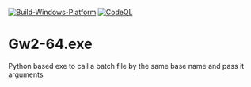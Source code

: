[![Build-Windows-Platform](https://github.com/jimmon89/Gw2-64.exe/actions/workflows/main.yml/badge.svg)](https://github.com/jimmon89/Gw2-64.exe/actions/workflows/main.yml)
[![CodeQL](https://github.com/jimmon89/Gw2-64.exe/actions/workflows/github-code-scanning/codeql/badge.svg)](https://github.com/jimmon89/Gw2-64.exe/actions/workflows/github-code-scanning/codeql)

# Gw2-64.exe
Python based exe to call a batch file by the same base name and pass it arguments
